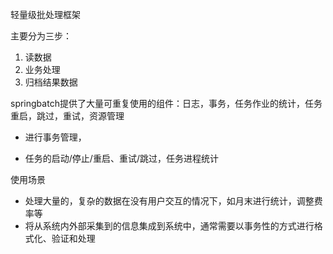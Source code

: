 轻量级批处理框架

主要分为三步：

1. 读数据
2. 业务处理
3. 归档结果数据



springbatch提供了大量可重复使用的组件：日志，事务，任务作业的统计，任务重启，跳过，重试，资源管理

* 进行事务管理，

  

* 任务的启动/停止/重启、重试/跳过，任务进程统计



使用场景

* 处理大量的，复杂的数据在没有用户交互的情况下，如月末进行统计，调整费率等
* 将从系统内外部采集到的信息集成到系统中，通常需要以事务性的方式进行格式化、验证和处理





